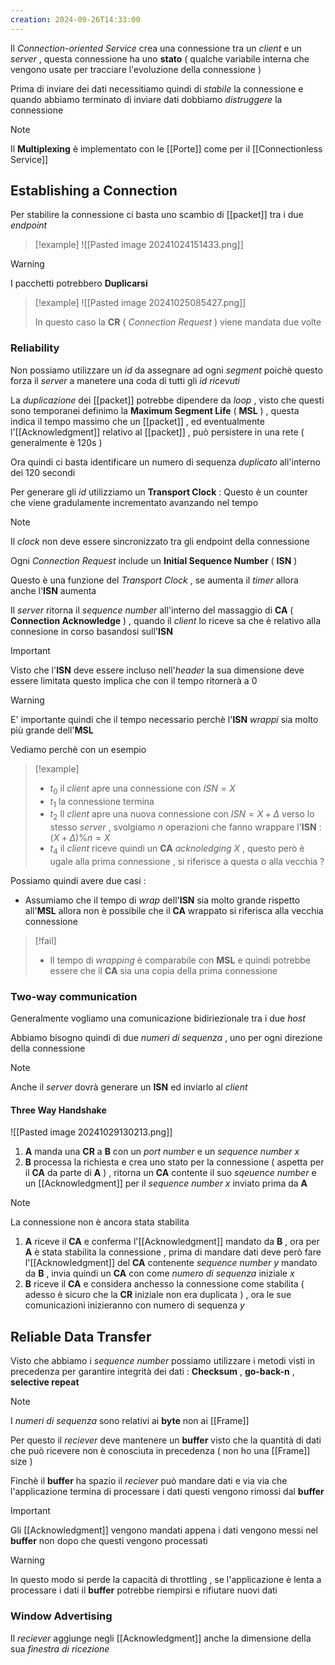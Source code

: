 ```yaml
---
creation: 2024-09-26T14:33:00
---
```

Il *Connection-oriented Service* crea una connessione tra un *client* e un *server* , questa connessione ha uno **stato** ( qualche variabile interna che vengono usate per tracciare l'evoluzione della connessione ) 

Prima di inviare dei dati necessitiamo quindi di *stabile* la connessione e quando abbiamo terminato di inviare dati dobbiamo *distruggere* la connessione

>[!note] 
>Il **Multiplexing** è implementato con le [[Porte]] come per il [[Connectionless Service]] 
## Establishing a Connection

Per stabilire la connessione ci basta uno scambio di [[packet]] tra i due *endpoint* 

>[!example] 
![[Pasted image 20241024151433.png]]

>[!warning] 
>I pacchetti potrebbero **Duplicarsi**
>>[!example] 
>>![[Pasted image 20241025085427.png]]
>>
>>In questo caso la **CR** ( *Connection Request* ) viene mandata due volte 

### Reliability

Non possiamo utilizzare un *id* da assegnare ad ogni *segment* poichè questo forza il *server* a manetere una coda di tutti gli *id ricevuti*

La *duplicazione* dei [[packet]] potrebbe dipendere da *loop* , visto che questi sono temporanei definimo la **Maximum Segment Life** ( **MSL** ) , questa indica il tempo massimo che un [[packet]] , ed eventualmente l'[[Acknowledgment]] relativo al [[packet]] , può persistere in una rete ( generalmente è 120s )

Ora quindi ci basta identificare un numero di sequenza *duplicato* all'interno dei 120 secondi 

Per generare gli *id* utilizziamo un **Transport Clock** : 
	Questo è un counter che viene gradulamente incrementato avanzando nel tempo 
>[!note] 
>Il *clock* non deve essere sincronizzato tra gli endpoint della connessione

Ogni *Connection Request* include un **Initial Sequence Number** ( **ISN** ) 

Questo è una funzione del *Transport Clock* , se aumenta il *timer* allora anche l'**ISN** aumenta 

Il *server* ritorna il *sequence number* all'interno del massaggio di **CA** ( **Connection Acknowledge** ) , quando il *client* lo riceve sa che è relativo alla connesione in corso basandosi sull'**ISN**

>[!important] 
>Visto che l'**ISN** deve essere incluso nell'*header* la sua dimensione deve essere limitata questo implica che con il tempo ritornerà a 0 

>[!warning] 
>E' importante quindi che il tempo necessario perchè l'**ISN** *wrappi* sia molto più grande dell'**MSL**
>
>Vediamo perchè con un esempio
>>[!example] 
>>
>>+ $t_0$ il *client* apre una connessione con $ISN=X$
>>+ $t_1$ la connessione termina
>>+ $t_2$ Il *client* apre una nuova connessione con $ISN=X+\Delta$ verso lo stesso *server* ,  svolgiamo $n$ operazioni che fanno wrappare l'**ISN** : $(X +\Delta)\%n = X$
>>+ $t_4$ il *client* riceve quindi un **CA** *acknoledging* $X$ , questo però è ugale alla prima connessione , si riferisce a questa o alla vecchia ? 
>>
>

Possiamo quindi avere due casi :
+ Assumiamo che il tempo di *wrap* dell'**ISN** sia molto grande rispetto all'**MSL** allora non è possibile che il **CA** wrappato si riferisca alla vecchia connessione
>[!fail] 
>+ Il tempo di *wrapping* è comparabile con **MSL** e quindi potrebbe essere che il **CA** sia una copia della prima connessione

### Two-way communication

Generalmente vogliamo una comunicazione bidiriezionale tra i due *host*

Abbiamo bisogno quindi di due *numeri di sequenza* , uno per ogni direzione della connessione 
>[!note] 
>Anche il *server* dovrà generare un **ISN** ed inviarlo al *client*
#### Three Way Handshake

![[Pasted image 20241029130213.png]]

1. **A** manda una **CR** a **B** con un *port number* e un *sequence number* $x$
2. **B** processa la richiesta e crea uno stato per la connessione ( aspetta per il **CA** da parte di **A** ) , ritorna un **CA** contente il suo *sqeuence number* e un [[Acknowledgment]] per il *sequence number* $x$ inviato prima da **A**
>[!note] 
>La connessione non è ancora stata stabilita
1. **A** riceve il **CA** e conferma l'[[Acknowledgment]] mandato da **B** , ora per **A** è stata stabilita la connessione , prima di mandare dati deve però fare l'[[Acknowledgment]] del **CA** contenente *sequence number* $y$ mandato da **B** , invia quindi un **CA** con come *numero di sequenza* iniziale $x$   
2. **B** riceve il **CA** e considera anchesso la connessione come stabilita ( adesso è sicuro che la **CR** iniziale non era duplicata ) , ora le sue comunicazioni inizieranno con numero di sequenza $y$
## Reliable Data Transfer

Visto che abbiamo i *sequence number* possiamo utilizzare i metodi visti in precedenza per garantire integrità dei dati : **Checksum** , **go-back-n** , **selective repeat**

>[!note] 
>I *numeri di sequenza* sono relativi ai **byte** non ai [[Frame]] 

Per questo il *reciever* deve mantenere un **buffer** visto che la quantità di dati che può ricevere non è conosciuta in precedenza ( non ho una [[Frame]] size )

Finchè il **buffer** ha spazio il *reciever* può mandare dati e via via che l'applicazione termina di processare i dati questi vengono rimossi dal **buffer** 

>[!important] 
>Gli [[Acknowledgment]] vengono mandati appena i dati vengono messi nel **buffer** non dopo che questi vengono processati

>[!warning] 
>In questo modo si perde la capacità di throttling , se l'applicazione è lenta a processare i dati il **buffer** potrebbe riempirsi e rifiutare nuovi dati
### Window Advertising

Il *reciever* aggiunge negli [[Acknowledgment]] anche la dimensione della sua *finestra di ricezione* 

